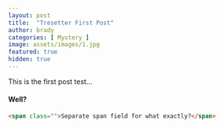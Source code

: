 ```yaml
---
layout: post
title:  "Tresetter First Post"
author: brady
categories: [ Mystery ]
image: assets/images/1.jpg
featured: true
hidden: true
---
```


This is the first post test...

#### Well?

```html
<span class="">Separate span field for what exactly?</span>
```
